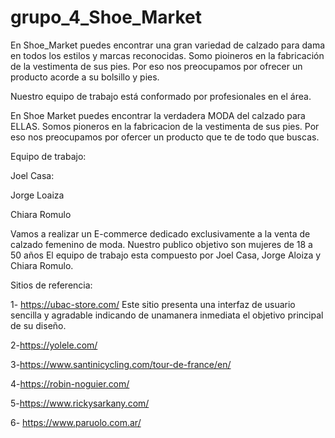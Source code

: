 # grupo_4_Shoe_Market
En Shoe_Market puedes encontrar una gran variedad de calzado para dama en todos 
los estilos y marcas reconocidas.
Somo pioineros en la fabricación de la vestimenta de sus pies. Por eso nos preocupamos por ofrecer un producto acorde a su 
bolsillo y pies.

Nuestro equipo de trabajo está conformado por profesionales en el área.


En Shoe Market puedes encontrar la verdadera MODA del calzado para ELLAS.
Somos pioneros en la fabricacion de la vestimenta de sus pies. Por eso nos preocupamos por ofercer un producto que te de todo que buscas.

Equipo de trabajo:

Joel Casa: 

Jorge Loaiza

Chiara Romulo


Vamos a realizar un E-commerce dedicado exclusivamente a la venta de calzado femenino de moda.
Nuestro publico objetivo son mujeres de 18 a 50 años 
El equipo de trabajo esta compuesto por Joel Casa, Jorge Aloiza y Chiara Romulo.



Sitios de referencia:

1- https://ubac-store.com/
Este sitio presenta una interfaz de usuario sencilla y agradable indicando de unamanera inmediata el objetivo principal de su diseño.

2-https://yolele.com/

3-https://www.santinicycling.com/tour-de-france/en/

4-https://robin-noguier.com/

5-https://www.rickysarkany.com/

6- https://www.paruolo.com.ar/
